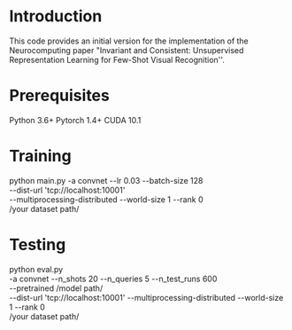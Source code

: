 # Introduction

This code provides an initial version for the implementation of the Neurocomputing paper "Invariant and Consistent: Unsupervised Representation Learning for Few-Shot Visual Recognition''.


# Prerequisites

Python 3.6+
Pytorch 1.4+
CUDA 10.1


# Training 

python main.py -a convnet --lr 0.03 --batch-size 128 \
  --dist-url 'tcp://localhost:10001' \
  --multiprocessing-distributed --world-size 1 --rank 0   \
 /your dataset path/


# Testing

python eval.py \
  -a convnet  --n_shots 20 --n_queries 5  --n_test_runs 600 \
  --pretrained /model path/ \
  --dist-url 'tcp://localhost:10001' --multiprocessing-distributed --world-size 1 --rank 0 \
  /your dataset path/